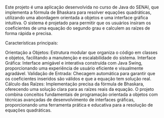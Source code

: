 Este projeto é uma aplicação desenvolvida no curso de Java do SENAI, que implementa a fórmula de Bhaskara para resolver equações quadráticas, utilizando uma abordagem orientada a objetos e uma interface gráfica intuitiva. 
O sistema é projetado para permitir que os usuários insiram os coeficientes de uma equação do segundo grau e calculem as raízes de forma rápida e precisa.

Características principais:

Orientação a Objetos: Estrutura modular que organiza o código em classes e objetos, facilitando a manutenção e escalabilidade do sistema.
Interface Gráfica: Interface amigável e interativa construída com Java Swing, proporcionando uma experiência de usuário eficiente e visualmente agradável.
Validação de Entrada: Checagem automática para garantir que os coeficientes inseridos são válidos e que a equação tem solução real.
Cálculo das Raízes: Implementação precisa da fórmula de Bhaskara, oferecendo uma solução clara para as raízes reais da equação.
O projeto combina conceitos fundamentais de programação orientada a objetos com técnicas avançadas de desenvolvimento de interfaces gráficas, proporcionando uma ferramenta prática e educativa para a resolução de equações quadráticas.
